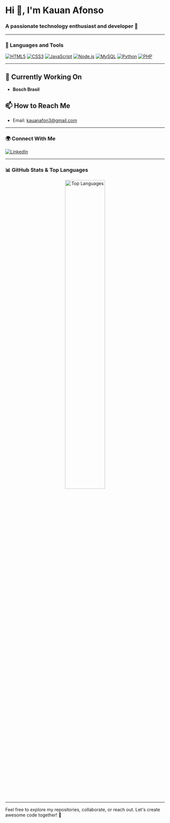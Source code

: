 # Hi 👋, I'm Kauan Afonso

### A passionate technology enthusiast and developer 🚀

---

### 🚀 Languages and Tools
<p align="left">
  <a href="https://www.w3schools.com/html/"><img src="https://img.shields.io/badge/HTML5-%23E34F26.svg?logo=html5&logoColor=white" alt="HTML5" /></a>
  <a href="https://www.w3schools.com/css/"><img src="https://img.shields.io/badge/CSS3-%231572B6.svg?logo=css3&logoColor=white" alt="CSS3" /></a>
  <a href="https://developer.mozilla.org/en-US/docs/Web/JavaScript"><img src="https://img.shields.io/badge/JavaScript-%23323330.svg?logo=javascript&logoColor=%23F7DF1E" alt="JavaScript" /></a>
  <a href="https://nodejs.org/"><img src="https://img.shields.io/badge/Node.js-%23339933.svg?logo=node.js&logoColor=white" alt="Node.js" /></a>
  <a href="https://www.mysql.com/"><img src="https://img.shields.io/badge/MySQL-%2300f.svg?logo=mysql&logoColor=white" alt="MySQL" /></a>
  <a href="https://www.python.org/"><img src="https://img.shields.io/badge/Python-%2314354C.svg?logo=python&logoColor=white" alt="Python" /></a>
  <a href="https://www.php.net/"><img src="https://img.shields.io/badge/PHP-%23777BB4.svg?logo=php&logoColor=white" alt="PHP" /></a>
</p>

---

## 🔭 Currently Working On
- **Bosch Brasil**

## 📫 How to Reach Me
- Email: [kauanafon3@gmail.com](mailto:kauanafon3@gmail.com)

---

### 🌍 Connect With Me
[![LinkedIn](https://img.shields.io/badge/LinkedIn-Kauan_Afonso-blue?logo=linkedin&logoColor=white)](https://www.linkedin.com/in/kauan-afonso-0452a5295/)

---

### 📊 GitHub Stats & Top Languages

<div align="center">
  <img src="https://github-readme-stats.vercel.app/api/top-langs/?username=KauanAfonso&layout=compact&theme=radical" alt="Top Languages" width="50%" />
</div>

---

Feel free to explore my repositories, collaborate, or reach out. Let's create awesome code together! 🚀
